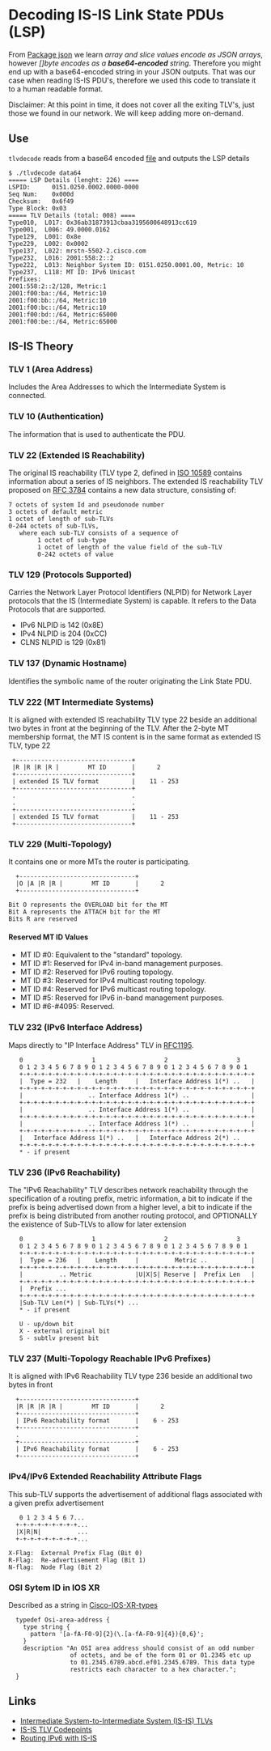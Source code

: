 # Decoding IS-IS Link State PDUs (LSP)

From [Package json](https://golang.org/pkg/encoding/json/) we learn _array and slice values encode as JSON arrays_, however _[]byte encodes as a **base64-encoded** string_. Therefore you might end up with a base64-encoded string in your JSON outputs. That was our case when reading IS-IS PDU's, therefore we used this code to translate it to a human readable format.

Disclaimer: At this point in time, it does not cover all the exiting TLV's, just those we found in our network. We will keep adding more on-demand.

## Use

`tlvdecode` reads from a base64 encoded [file](data64) and outputs the LSP details

```console
$ ./tlvdecode data64 
===== LSP Details (lenght: 226) ====
LSPID:      0151.0250.0002.0000-0000
Seq Num:    0x000d
Checksum:   0x6f49
Type Block: 0x03
===== TLV Details (total: 008) ====
Type010,  L017: 0x36ab31873913cbaa3195600648913cc619
Type001,  L006: 49.0000.0162
Type129,  L001: 0x8e
Type229,  L002: 0x0002
Type137,  L022: mrstn-5502-2.cisco.com
Type232,  L016: 2001:558:2::2
Type222,  L013: Neighbor System ID: 0151.0250.0001.00, Metric: 10
Type237,  L118: MT ID: IPv6 Unicast
Prefixes:
2001:558:2::2/128, Metric:1
2001:f00:ba::/64, Metric:10
2001:f00:bb::/64, Metric:10
2001:f00:bc::/64, Metric:10
2001:f00:bd::/64, Metric:65000
2001:f00:be::/64, Metric:65000
```

## IS-IS Theory


### TLV 1 (Area Address)

Includes the Area Addresses to which the Intermediate System is connected.

### TLV 10 (Authentication)

The information that is used to authenticate the PDU.

### TLV 22 (Extended IS Reachability)

The original IS reachability (TLV type 2, defined in [ISO 10589](https://www.iso.org/standard/30932.html) contains information about a series of IS neighbors. The extended IS reachability TLV proposed on [RFC 3784](https://tools.ietf.org/html/rfc3784) contains a new data structure, consisting of:

```
7 octets of system Id and pseudonode number
3 octets of default metric
1 octet of length of sub-TLVs
0-244 octets of sub-TLVs,
   where each sub-TLV consists of a sequence of
		1 octet of sub-type
		1 octet of length of the value field of the sub-TLV
		0-242 octets of value
```

### TLV 129 (Protocols Supported)

Carries the Network Layer Protocol Identifiers (NLPID) for Network Layer protocols that the IS (Intermediate System) is capable. It refers to the Data Protocols that are supported. 
- IPv6 NLPID is 142 (0x8E)
- IPv4 NLPID is 204 (0xCC)
- CLNS NLPID is 129 (0x81)

### TLV 137 (Dynamic Hostname)

Identifies the symbolic name of the router originating the Link State PDU.

### TLV 222 (MT Intermediate Systems)

It is aligned with extended IS reachability TLV type 22 beside an additional two bytes in front at the beginning of the TLV. After the 2-byte MT membership format, the MT IS content is in the same format as extended IS TLV, type 22

```
 +--------------------------------+
 |R |R |R |R |        MT ID       |      2
 +--------------------------------+
 | extended IS TLV format         |    11 - 253
 +--------------------------------+
 .                                .
 .                                .
 +--------------------------------+
 | extended IS TLV format         |    11 - 253
 +--------------------------------+
```

### TLV 229 (Multi-Topology)

It contains one or more MTs the router is participating.

```
  +--------------------------------+
  |O |A |R |R |        MT ID       |      2
  +--------------------------------+

Bit O represents the OVERLOAD bit for the MT
Bit A represents the ATTACH bit for the MT
Bits R are reserved
```

#### Reserved MT ID Values

-  MT ID #0: Equivalent to the "standard" topology.
-  MT ID #1: Reserved for IPv4 in-band management purposes.
-  MT ID #2: Reserved for IPv6 routing topology.
-  MT ID #3: Reserved for IPv4 multicast routing topology.
-  MT ID #4: Reserved for IPv6 multicast routing topology.
-  MT ID #5: Reserved for IPv6 in-band management purposes.
-  MT ID #6-#4095: Reserved.

### TLV 232 (IPv6 Interface Address)

Maps directly to "IP Interface Address" TLV in [RFC1195](https://tools.ietf.org/html/rfc1195).

```
   0                   1                   2                   3
   0 1 2 3 4 5 6 7 8 9 0 1 2 3 4 5 6 7 8 9 0 1 2 3 4 5 6 7 8 9 0 1
   +-+-+-+-+-+-+-+-+-+-+-+-+-+-+-+-+-+-+-+-+-+-+-+-+-+-+-+-+-+-+-+-+
   |  Type = 232   |    Length     |   Interface Address 1(*) ..   |
   +-+-+-+-+-+-+-+-+-+-+-+-+-+-+-+-+-+-+-+-+-+-+-+-+-+-+-+-+-+-+-+-+
   |                  .. Interface Address 1(*) ..                 |
   +-+-+-+-+-+-+-+-+-+-+-+-+-+-+-+-+-+-+-+-+-+-+-+-+-+-+-+-+-+-+-+-+
   |                  .. Interface Address 1(*) ..                 |
   +-+-+-+-+-+-+-+-+-+-+-+-+-+-+-+-+-+-+-+-+-+-+-+-+-+-+-+-+-+-+-+-+
   |                  .. Interface Address 1(*) ..                 |
   +-+-+-+-+-+-+-+-+-+-+-+-+-+-+-+-+-+-+-+-+-+-+-+-+-+-+-+-+-+-+-+-+
   |   Interface Address 1(*) ..   |   Interface Address 2(*) ..
   +-+-+-+-+-+-+-+-+-+-+-+-+-+-+-+-+-+-+-+-+-+-+-+-+-+-+-+-+-+-+-+-+
   * - if present
```

### TLV 236 (IPv6 Reachability)

The "IPv6 Reachability" TLV describes network reachability through the specification of a routing prefix, metric information, a bit to indicate if the prefix is being advertised down from a higher level, a bit to indicate if the prefix is being distributed from another routing protocol, and OPTIONALLY the existence of Sub-TLVs to allow for later extension

```
   0                   1                   2                   3
   0 1 2 3 4 5 6 7 8 9 0 1 2 3 4 5 6 7 8 9 0 1 2 3 4 5 6 7 8 9 0 1
   +-+-+-+-+-+-+-+-+-+-+-+-+-+-+-+-+-+-+-+-+-+-+-+-+-+-+-+-+-+-+-+-+
   |  Type = 236   |    Length     |          Metric ..            |
   +-+-+-+-+-+-+-+-+-+-+-+-+-+-+-+-+-+-+-+-+-+-+-+-+-+-+-+-+-+-+-+-+
   |          .. Metric            |U|X|S| Reserve |  Prefix Len   |
   +-+-+-+-+-+-+-+-+-+-+-+-+-+-+-+-+-+-+-+-+-+-+-+-+-+-+-+-+-+-+-+-+
   |  Prefix ...
   +-+-+-+-+-+-+-+-+-+-+-+-+-+-+-+-+-+-+-+-+-+-+-+-+-+-+-+-+-+-+-+-+
   |Sub-TLV Len(*) | Sub-TLVs(*) ...
   * - if present

   U - up/down bit
   X - external original bit
   S - subtlv present bit
```

### TLV 237 (Multi-Topology Reachable IPv6 Prefixes)

It is aligned with IPv6 Reachability TLV type 236 beside an additional two bytes in front

```
  +--------------------------------+
  |R |R |R |R |        MT ID       |      2
  +--------------------------------+
  | IPv6 Reachability format       |    6 - 253
  +--------------------------------+
  .                                .
  +--------------------------------+
  | IPv6 Reachability format       |    6 - 253
  +--------------------------------+
```

### IPv4/IPv6 Extended Reachability Attribute Flags

This sub-TLV supports the advertisement of additional flags associated with a given prefix advertisement

```
   0 1 2 3 4 5 6 7...
  +-+-+-+-+-+-+-+-+...
  |X|R|N|          ...
  +-+-+-+-+-+-+-+-+...

X-Flag:  External Prefix Flag (Bit 0)
R-Flag:  Re-advertisement Flag (Bit 1)
N-flag:  Node Flag (Bit 2)
```

### OSI Sytem ID in IOS XR 

Described as a string in [Cisco-IOS-XR-types](https://github.com/YangModels/yang/blob/master/vendor/cisco/xr/621/Cisco-IOS-XR-types.yang#L261)

```
  typedef Osi-area-address {
    type string {
      pattern '[a-fA-F0-9]{2}(\.[a-fA-F0-9]{4}){0,6}';
    }
    description "An OSI area address should consist of an odd number
                 of octets, and be of the form 01 or 01.2345 etc up
                 to 01.2345.6789.abcd.ef01.2345.6789. This data type
                 restricts each character to a hex character.";
  }
```


## Links

- [Intermediate System-to-Intermediate System (IS-IS) TLVs](http://www.cisco.com/c/en/us/support/docs/ip/integrated-intermediate-system-to-intermediate-system-is-is/5739-tlvs-5739.html)
- [IS-IS TLV Codepoints](https://www.iana.org/assignments/isis-tlv-codepoints/isis-tlv-codepoints.xhtml)
- [Routing IPv6 with IS-IS](https://tools.ietf.org/html/rfc5308)